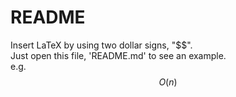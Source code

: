 # README 
Insert LaTeX by using two dollar signs, "\$\$".  
Just open this file, 'README.md' to see an example.  
e.g.  
$$ O(n) $$  
